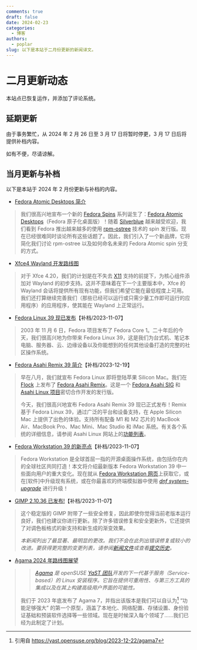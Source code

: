```yaml
---
comments: true
draft: false 
date: 2024-02-23 
categories:
  - 博客
authors: 
  - poplar
slug: 以下是本站于二月份更新的新闻译文。
---
```


# 二月更新动态

本站点已恢复运作，并添加了评论系统。

## 延期更新

由于事务繁忙，从 2024 年 2 月 26 日至 3 月 17 日将暂时停更，3 月 17 日后将提供补档内容。

如有不便，尽请谅解。

## 当月更新与补档

以下是本站于 2024 年 2 月份更新与补档的内容。

- [Fedora Atomic Desktops 简介](./../../translation/fedora-atomic-de-intro.md)

> 我们很高兴地宣布一个新的 [Fedora Spins] 系列诞生了：[Fedora Atomic Desktops]（Fedora 原子化桌面版）！随着 [Silverblue] 越来越受欢迎，我们看到 Fedora 推出越来越多的使用 [rpm-ostree] 技术的 spin 发行版。现在已经很难同时谈论所有这些话题了。因此，我们引入了一个新品牌，它将简化我们讨论 rpm-ostree 以及如何命名未来的 Fedora Atomic spin 分支的方式。

[Fedora Spins]: https://fedoraproject.org/spins/
[rpm-ostree]: https://coreos.github.io/rpm-ostree/
[Fedora Atomic Desktops]: https://fedoraproject.org/atomic-desktops/
[Silverblue]: https://fedoraproject.org/atomic-desktops/silverblue/

- [Xfce4 Wayland 开发路线图](./../../translation/xfce4-wayland-roadmap.md)

> 对于 Xfce 4.20，我们的计划是在不失去 [X11] 支持的前提下，为核心组件添加对 Wayland 的初步支持。这并不意味着在下一个主要版本中，Xfce 的 Wayland 会话将提供所有现有功能，但我们希望它能在最低程度上可用。我们还打算继续完善我们（那些已经可以运行或只需少量工作即可运行的应用程序）的应用程序，使其能在 Wayland 上正常运行。

[X11]: https://x.org/wiki/

- [Fedora Linux 39 现已发布](./../../translation/fedora39-released.md)【补档/2023-11-07】

> 2003 年 11 月 6 日，Fedora 项目发布了 Fedora Core 1。二十年后的今天，我们很高兴地为你带来 Fedora Linux 39，这是我们为台式机、笔记本电脑、服务器、云、边缘设备以及你能想到的任何其他设备打造的完整的社区操作系统。

- [Fedora Asahi Remix 39 简介](./../../translation/fedora-asahi-remix-39.md)【补档/2023-12-19】

> 早在八月，我们就宣布 Fedora Linux 即将登陆苹果 Silicon Mac。我们在 [Flock] 上发布了 [Fedora Asahi Remix]。这是一个 [Fedora Asahi SIG] 和 [Asahi Linux 项目]密切合作开发的发行版。
>
> 今天，我们很高兴地宣布 Fedora Asahi Remix 39 现已正式发布！Remix 基于 Fedora Linux 39，通过广泛的平台和设备支持，在 Apple Silicon Mac 上提供了出色的体验。支持所有配备 M1 和 M2 芯片的 MacBook Air、MacBook Pro、Mac Mini、Mac Studio 和 iMac 系统。有关各个系统的详细信息，请参阅 Asahi Linux 网站上的[功能列表]。

[功能列表]: https://asahilinux.org/fedora/
[Flock]: https://flocktofedora.org/
[Fedora Asahi Remix]: https://asahilinux.org/fedora/
[Fedora Asahi SIG]: https://fedoraproject.org/wiki/SIGs/Asahi
[Asahi Linux 项目]: https://asahilinux.org/

- [Fedora Workstation 39 的新亮点](./../../translation/fedora39-whatnew.md)【补档/2023-11-07】

> Fedora Workstation 是全球首屈一指的开源桌面操作系统，由包括你在内的全球社区共同打造！本文将介绍最新版本 Fedora Workstation 39 中一些面向用户的重大变化。现在就从 [Fedora Workstation 网页]上获取它，或在[软件]中升级现有系统，或在你最喜欢的终端模拟器中使用 [*dnf system-upgrade*] 进行升级！

[Fedora Workstation 网页]: https://fedoraproject.org/workstation/
[*dnf system-upgrade*]: https://docs.fedoraproject.org/en-US/quick-docs/upgrading-fedora-offline/

- [GIMP 2.10.36 已发布!](./../../translation/gimp-2.10.36-relased.md)【补档/2023-11-07】

> 这个稳定版的 GIMP 附带了一些安全修复，因此即使你觉得当前老版本运行良好，我们也建议你进行更新。除了许多错误修复和安全更新外，它还提供了对调色板格式的新支持和新生成的渐变效果。
>
> *本新闻列出了最显著、最明显的更改。我们不会在此列出错误修复或较小的改进。要获得更完整的变更列表，请参阅[新闻文件]或查看[提交历史]。*

[新闻文件]: https://gitlab.gnome.org/GNOME/gimp/-/blob/70ad9853928ed7887df3aaaa3b607d6b646c51ed/NEWS#L11
[提交历史]: https://gitlab.gnome.org/GNOME/gimp/-/commits/gimp-2-10

- [Agama 2024 年路线图展望](./../../translation/opensuse-agama-roadmap-2024.md)

> > *[Agama] 是 openSUSE [YaST 团队]开发的下一代基于服务（Service-based）的 Linux 安装程序。它旨在提供可重用性、与第三方工具的集成以及在其上构建高级用户界面的可能性。*
>
> 我们于 2023 年底发布了 Agama 7，并指出该版本是我们可以自认为[^agama7] “功能足够强大” 的第一个原型，涵盖了本地化、网络配置、存储设置、身份验证基础和预装软件选择等一些领域。现在是时候深入每个领域了……我们已经为此制定了计划。

[Agama]: https://github.com/openSUSE/agama
[YaST 团队]: https://yast.opensuse.org/

[^agama7]: 引用自 <https://yast.opensuse.org/blog/2023-12-22/agama7>